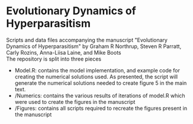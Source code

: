 # Evolutionary Dynamics of Hyperparasitism
Scripts and data files accompanying the manuscript "Evolutionary Dynamics of Hyperparasitism" by Graham R Northrup, Steven R Parratt, Carly Rozins, Anna-Liisa Laine, and Mike Boots  
The repository is split into three pieces
- Model.R: contains the model implementation, and example code for creating the numerical solutions used. As presented, the script will generate the numerical solutions needed to create figure 5 in the main text.
- /Numerics: contains the various results of iterations of model.R which were used to create the figures in the manuscript
- /Figures: contains all scripts required to recreate the figures present in the manuscript
